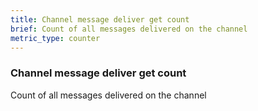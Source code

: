 ```yaml
---
title: Channel message deliver get count
brief: Count of all messages delivered on the channel
metric_type: counter
---
```

### Channel message deliver get count

Count of all messages delivered on the channel
